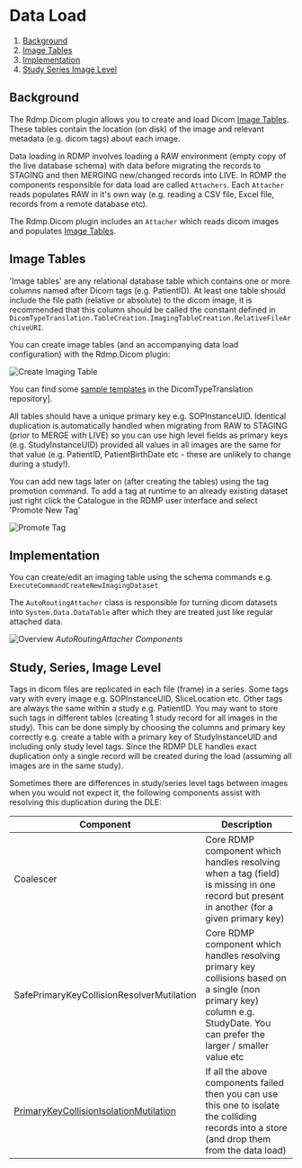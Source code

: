 # Data Load

1. [Background](#Background)
3. [Image Tables]
1. [Implementation](#Implementation)
1. [Study Series Image Level](#Study-Series-Image-Level)

## Background
The Rdmp.Dicom plugin allows you to create and load Dicom [Image Tables].  These tables contain the location (on disk) of the image and relevant metadata (e.g. dicom tags) about each image.

Data loading in RDMP involves loading a RAW environment (empty copy of the live database schema) with data before migrating the records to STAGING and then MERGING new/changed records into LIVE.  In RDMP the components responsible for data load are called `Attachers`.  Each `Attacher` reads populates RAW in it's own way (e.g. reading a CSV file, Excel file, records from a remote database etc).

The Rdmp.Dicom plugin includes an `Attacher` which reads dicom images and populates [Image Tables].

## Image Tables

'Image tables' are any relational database table which contains one or more columns named after Dicom tags (e.g. PatientID).  At least one table should include the file path (relative or absolute) to the dicom image, it is recommended that this column should be called the constant defined in `DicomTypeTranslation.TableCreation.ImagingTableCreation.RelativeFileArchiveURI`.

You can create image tables (and an accompanying data load configuration) with the Rdmp.Dicom plugin:

![Create Imaging Table](./Images/CreateImagingTables.png)

You can find some [sample templates](https://github.com/SMI/DicomTypeTranslation/tree/develop/Templates) in the DicomTypeTranslation repository].

All tables should have a unique primary key e.g. SOPInstanceUID.  Identical duplication is automatically handled when migrating from RAW to STAGING (prior to MERGE with LIVE) so you can use high level fields as primary keys (e.g. StudyInstanceUID) provided all values in all images are the same for that value (e.g. PatientID, PatientBirthDate etc - these are unlikely to change during a study!).

You can add new tags later on (after creating the tables) using the tag promotion command.  To add a tag at runtime to an already existing dataset just right click the Catalogue in the RDMP user interface and select 'Promote New Tag'

![Promote Tag](Images/PromoteTag.png)

## Implementation

You can create/edit an imaging table using the schema commands e.g.  `ExecuteCommandCreateNewImagingDataset`

The `AutoRoutingAttacher` class is responsible for turning dicom datasets into `System.Data.DataTable` after which they are treated just like regular attached data.

![Overview](Images/DataLoad.png)
_AutoRoutingAttacher Components_

## Study, Series, Image Level

Tags in dicom files are replicated in each file (frame) in a series.  Some tags vary with every image e.g. SOPInstanceUID, SliceLocation etc.  Other tags are always the same within a study e.g. PatientID.  You may want to store such tags in different tables (creating 1 study record for all images in the study).  This can be done simply by choosing the columns and primary key correctly e.g. create a table with a primary key of StudyInstanceUID and including only study level tags.  Since the RDMP DLE handles exact duplication only a single record will be created during the load (assuming all images are in the same study).

Sometimes there are differences in study/series level tags between images when you would not expect it, the following components assist with resolving this duplication during the DLE:

|Component | Description
|-------|----|
|Coalescer|  Core RDMP component which handles resolving when a tag (field) is missing in one record but present in another (for a given primary key)|
|SafePrimaryKeyCollisionResolverMutilation | Core RDMP component which handles resolving primary key collisions based on a single (non primary key) column e.g. StudyDate.  You can prefer the larger / smaller value etc |
|[PrimaryKeyCollisionIsolationMutilation](./../Rdmp.Dicom/PipelineComponents/PrimaryKeyCollisionIsolationMutilation.md) | If all the above components failed then you can use this one to isolate the colliding records into a store (and drop them from the data load) |


[Image Tables]: #Image-Tables
